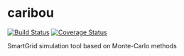 # caribou

[![Build Status](https://travis-ci.org/mathildebadoual/caribou.svg?branch=master)](https://travis-ci.org/mathildebadoual/caribou)  [![Coverage Status](https://codecov.io/gh/mathildebadoual/caribou/branch/master/graph/badge.svg)](https://codecov.io/gh/mathildebadoual/caribou)

SmartGrid simulation tool based on Monte-Carlo methods
